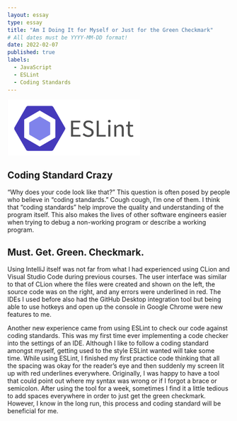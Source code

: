 ```yaml
---
layout: essay
type: essay
title: "Am I Doing It for Myself or Just for the Green Checkmark"
# All dates must be YYYY-MM-DD format!
date: 2022-02-07
published: true
labels:
  - JavaScript
  - ESLint 
  - Coding Standards
---
```


<div class="text-center p-4">
  <img width="300px" class="img-thumbnail" src="../img/ESLint.jpg" >
</div>

## Coding Standard Crazy

“Why does your code look like that?” This question is often posed by people who believe in “coding standards.” Cough cough, I’m one of them. I think that “coding standards” help improve the quality and understanding of the program itself. This also makes the lives of other software engineers easier when trying to debug a non-working program or describe a working program.

## Must. Get. Green. Checkmark.

Using IntelliJ itself was not far from what I had experienced using CLion and Visual Studio Code during previous courses. The user interface was similar to that of CLion where the files were created and shown on the left, the source code was on the right, and any errors were underlined in red. The IDEs I used before also had the GitHub Desktop integration tool but being able to use hotkeys and open up the console in Google Chrome were new features to me. 

Another new experience came from using ESLint to check our code against coding standards. This was my first time ever implementing a code checker into the settings of an IDE. Although I like to follow a coding standard amongst myself, getting used to the style ESLint wanted will take some time. While using ESLint, I finished my first practice code thinking that all the spacing was okay for the reader’s eye and then suddenly my screen lit up with red underlines everywhere. Originally, I was happy to have a tool that could point out where my syntax was wrong or if I forgot a brace or semicolon. After using the tool for a week, sometimes I find it a little tedious to add spaces everywhere in order to just get the green checkmark. However, I know in the long run, this process and coding standard will be beneficial for me. 
